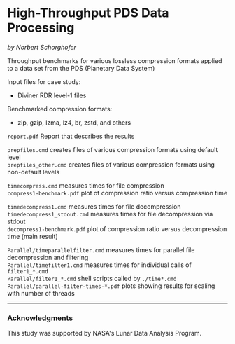 High-Throughput PDS Data Processing
===================================

*by Norbert Schorghofer*

Throughput benchmarks for various lossless compression formats applied to a data set from the PDS (Planetary Data System)


Input files for case study:  
* Diviner RDR level-1 files  

Benchmarked compression formats:
* zip, gzip, lzma, lz4, br, zstd, and others  

`report.pdf` Report that describes the results  

`prepfiles.cmd`  creates files of various compression formats using default level  
`prepfiles_other.cmd`  creates files of various compression formats using non-default levels  

`timecompress.cmd`  measures times for file compression  
`compress1-benchmark.pdf` plot of compression ratio versus compression time  

`timedecompress1.cmd`  measures times for file decompression  
`timedecompress1_stdout.cmd`  measures times for file decompression via stdout  
`decompress1-benchmark.pdf` plot of compression ratio versus decompression time (main result)  

`Parallel/timeparallelfilter.cmd`  measures times for parallel file decompression and filtering  
`Parallel/timefilter1.cmd`  measures times for individual calls of `filter1_*.cmd`  
`Parallel/filter1_*.cmd`  shell scripts called by `./time*.cmd`  
`Parallel/parallel-filter-times-*.pdf`  plots showing results for scaling with number of threads  

---

### Acknowledgments

This study was supported by NASA's Lunar Data Analysis Program.

